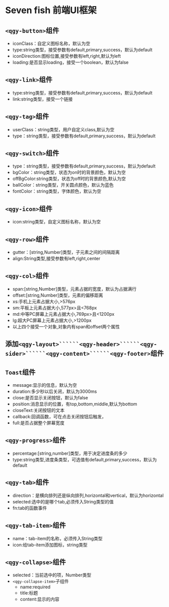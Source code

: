 # Seven fish 前端UI框架

## ```<qgy-button>```组件

+ iconClass：自定义图标名称，默认为空
+ type:string类型，接受参数有default,primary,success，默认为default
+ iconDirection:图标位置,接受参数有left,right,默认为left
+ loading:是否显示loading，接受一个boolean，默认为false

## ```<qgy-link>```组件

+ type:string类型，接受参数有default,primary,success，默认为default
+ link:string类型，接受一个链接

## ```<qgy-tag>```组件

+ userClass：string类型，用户自定义class,默认为空
+ type：string类型，接受参数有default,primary,success，默认为default

## ```<qgy-switch>```组件

+ type：string类型，接受参数有default,primary,success，默认为default
+ bgColor：string类型，状态为on时的背景颜色，默认为空
+ offBgColor:string类型，状态为off时的背景颜色,默认为空
+ ballColor：string类型，开关圆点颜色，默认为蓝色
+ fontColor：string类型，字体颜色，默认为空

## ```<qgy-icon>```组件

+ icon:string类型，自定义图标名称，默认为空

## ```<qgy-row>```组件

+ gutter：[string,Number]类型，子元素之间的间隔距离
+ align:String类型,接受参数有left,right,center

## ```<qgy-col>```组件

+ span:[string,Number]类型，元素占据的宽度，默认为占据满行
+ offset:[string,Number]类型，元素的偏移距离
+ xs:手机上元素占据大小,>576px
+ sm:平板上元素占据大小,577px>且<768px
+ md:中等PC屏幕上元素占据大小,769px>且<1200px
+ lg:超大PC屏幕上元素占据大小,>1200px
+ 以上四个接受一个对象,对象内有span和offset两个属性

## 添加```<qgy-layout>``````<qgy-header>``````<qgy-sider>``````<qgy-content>``````<qgy-footer>```组件

## ```Toast```组件

+ message:显示的信息，默认为空
+ duration:多少秒以后关闭，默认为3000ms
+ close:是否显示关闭按钮，默认为false
+ position:消息显示的位置，有top,bottom,middle,默认为bottom
+ closeText:关闭按钮的文本
+ callback:回调函数，可在点击关闭按钮后触发，
+ full:是否占据整个屏幕宽度

## ```<qgy-progress>```组件

+ percentage:[string,number]类型，用于决定进度条的多少
+ type:string类型,进度条类型，可选值有default,primary,success，默认为default

## ```<qgy-tab>```组件

+ direction：是横向排列还是纵向排列,horizontal和vertical，默认为horizontal
+ selected:选中的是哪个tab,必须传入String类型的值
+ fn:tab的函数事件

## ```<qgy-tab-item>```组件
+ name：tab-item的名称，必须传入String类型
+ icon:给tab-item添加图标，string类型
## ```<qgy-collapse>```组件
+ selected：当前选中的项，Number类型
+ ```<qgy-collapse-item>```子组件
    - name:required
    - title:标题
    - content:显示的内容
